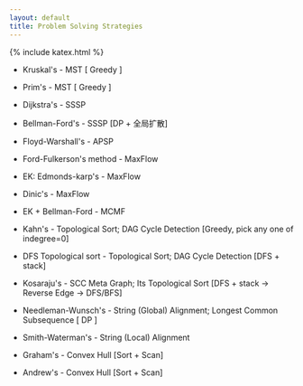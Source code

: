 ```yaml
---
layout: default
title: Problem Solving Strategies
---
```


{% include katex.html %}

* Kruskal's             - MST                                                   [ Greedy ]
* Prim's                - MST                                                   [ Greedy ]

* Dijkstra's            - SSSP
* Bellman-Ford's        - SSSP                                                  [DP + 全局扩散]

* Floyd-Warshall's      - APSP


* Ford-Fulkerson's method   - MaxFlow
* EK: Edmonds-karp's        - MaxFlow
* Dinic's                   - MaxFlow

* EK + Bellman-Ford         - MCMF



* Kahn's                - Topological Sort; DAG Cycle Detection                 [Greedy, pick any one of indegree=0]
* DFS Topological sort  - Topological Sort; DAG Cycle Detection                 [DFS + stack]
* Kosaraju's            - SCC Meta Graph; Its Topological Sort                  [DFS + stack -> Reverse Edge -> DFS/BFS]



* Needleman-Wunsch's    - String (Global) Alignment; Longest Common Subsequence  [ DP ]
* Smith-Waterman's      - String (Local) Alignment


* Graham's              - Convex Hull                                           [Sort + Scan]
* Andrew's              - Convex Hull                                           [Sort + Scan]

